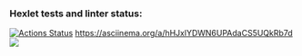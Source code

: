 ### Hexlet tests and linter status:
[![Actions Status](https://github.com/AndreyGrigorev/frontend-project-lvl2/workflows/hexlet-check/badge.svg)](https://github.com/AndreyGrigorev/frontend-project-lvl2/actions)
https://asciinema.org/a/hHJxlYDWN6UPAdaCS5UQkRb7d
<a href="https://codeclimate.com/github/AndreyGrigorev/frontend-project-lvl2/maintainability"><img src="https://api.codeclimate.com/v1/badges/e0a222609e9b7a930326/maintainability" /></a>